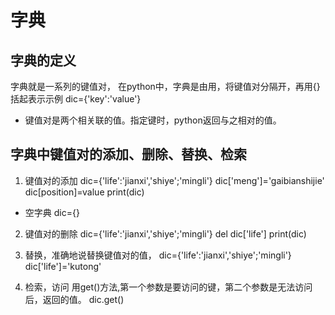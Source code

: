 # 字典
## 字典的定义
字典就是一系列的键值对，
在python中，字典是由用，将键值对分隔开，再用{}括起表示示例
dic={'key':'value'}
* 键值对是两个相关联的值。指定键时，python返回与之相对的值。

## 字典中键值对的添加、删除、替换、检索
1. 键值对的添加
    dic={'life':'jianxi','shiye';'mingli'}
    dic['meng']='gaibianshijie'
    dic[position]=value
    print(dic)

* 空字典
    dic={}

2. 键值对的删除
    dic={'life':'jianxi','shiye';'mingli'}
    del dic['life']
    print(dic)

3. 替换，准确地说替换键值对的值，
    dic={'life':'jianxi','shiye';'mingli'}
    dic['life']='kutong'

4. 检索，访问
    用get()方法,第一个参数是要访问的键，第二个参数是无法访问后，返回的值。
    dic.get()
    